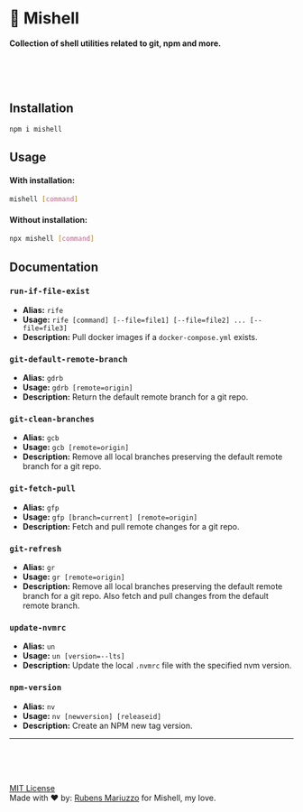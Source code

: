 <br>
<br>
<br>

# 🐚 Mishell

**Collection of shell utilities related to git, npm and more.**

<br>
<br>
<br>

## Installation

```sh
npm i mishell
```

## Usage

#### With installation:

```sh
mishell [command]
```

#### Without installation:

```sh
npx mishell [command]
```

## Documentation

### `run-if-file-exist`

- **Alias:** `rife`
- **Usage:** `rife [command] [--file=file1] [--file=file2] ... [--file=file3]`
- **Description:** Pull docker images if a `docker-compose.yml` exists.

### `git-default-remote-branch`

- **Alias:** `gdrb`
- **Usage:** `gdrb [remote=origin]`
- **Description:** Return the default remote branch for a git repo.

### `git-clean-branches`

- **Alias:** `gcb`
- **Usage:** `gcb [remote=origin]`
- **Description:** Remove all local branches preserving the default remote branch for a git repo.

### `git-fetch-pull`

- **Alias:** `gfp`
- **Usage:** `gfp [branch=current] [remote=origin]`
- **Description:** Fetch and pull remote changes for a git repo.

### `git-refresh`

- **Alias:** `gr`
- **Usage:** `gr [remote=origin]`
- **Description:** Remove all local branches preserving the default remote branch for a git repo. Also fetch and pull changes from the default remote branch.

### `update-nvmrc`

- **Alias:** `un`
- **Usage:** `un [version=--lts]`
- **Description:** Update the local `.nvmrc` file with the specified nvm version.

### `npm-version`

- **Alias:** `nv`
- **Usage:** `nv [newversion] [releaseid]`
- **Description:** Create an NPM new tag version.

---

<br>
<br>

<br>[MIT License](./LICENSE)
<br>Made with ♥ by: [Rubens Mariuzzo](https://github.com/rmariuzzo) for Mishell, my love.
